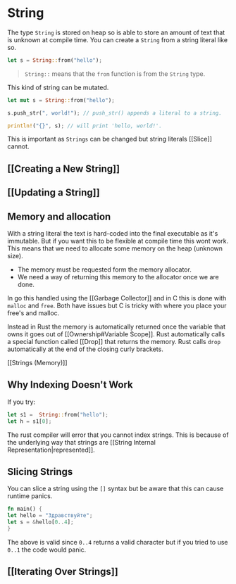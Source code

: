 # String

The type `String` is stored on heap so is able to store an amount of text that is unknown at compile time. You can create a `String` from a string literal like so.
```rust
let s = String::from("hello");
```
> `String::` means that the `from` function is from the `String` type. 

This kind of string can be mutated.
```rust
let mut s = String::from("hello");

s.push_str(", world!"); // push_str() appends a literal to a string.

println!("{}", s); // will print 'hello, world!'.
```
This is important as `Strings` can be changed but string literals [[Slice]] cannot.

## [[Creating a New String]]

## [[Updating a String]]

## Memory and allocation

With a string literal the text is hard-coded into the final executable as it's immutable. But if you want this to be flexible at compile time this wont work. This means that we need to allocate some memory on the heap (unknown size).
- The memory must be requested form the memory allocator.
- We need a way of returning this memory to the allocator once we are done.

In go this handled using the [[Garbage Collector]] and in C this is done with `malloc` and `free`. Both have issues but C is tricky with where you place your free's and malloc. 

Instead in Rust the memory is automatically returned once the variable that owns it goes out of [[Ownership#Variable Scope]]. Rust automatically calls a special function called [[Drop]] that returns the memory. Rust calls `drop` automatically at the end of the closing curly brackets.

[[Strings (Memory)]]

## Why Indexing Doesn't Work
If you try:
```rust
let s1 =  String::from("hello");
let h = s1[0];
```
The rust compiler will error that you cannot index strings. This is because of the underlying way that strings are [[String Internal Representation|represented]].

## Slicing Strings
You can slice a string using the `[]` syntax but be aware that this can cause runtime panics.

```rust
fn main() {
let hello = "Здравствуйте";
let s = &hello[0..4];
}
```
The above is valid since `0..4` returns a valid character but if you tried to use `0..1` the code would panic.

## [[Iterating Over Strings]]